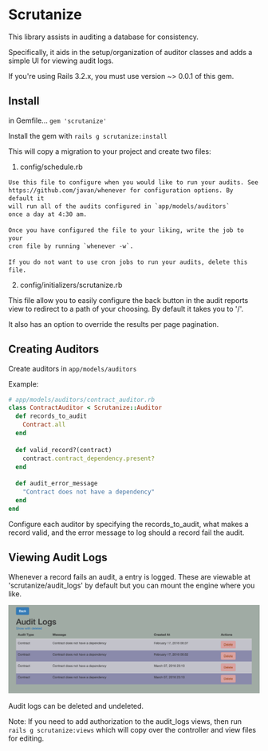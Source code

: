 Scrutanize
==========

This library assists in auditing a database for consistency.

Specifically, it aids in the setup/organization of auditor classes and adds a
simple UI for viewing audit logs.

If you're using Rails 3.2.x, you must use version ~> 0.0.1 of this gem.

Install
-------
in Gemfile...
`gem 'scrutanize'`

Install the gem with
`rails g scrutanize:install`

This will copy a migration to your project and create two files:

  1. config/schedule.rb

    Use this file to configure when you would like to run your audits. See
    https://github.com/javan/whenever for configuration options. By default it
    will run all of the audits configured in `app/models/auditors`
    once a day at 4:30 am.

    Once you have configured the file to your liking, write the job to your
    cron file by running `whenever -w`.

    If you do not want to use cron jobs to run your audits, delete this file.

  2. config/initializers/scrutanize.rb

  This file allow you to easily configure the back button in the audit
  reports view to redirect to a path of your choosing. By default it takes
  you to '/'.

  It also has an option to override the results per page pagination.

Creating Auditors
-----------------
Create auditors in `app/models/auditors`

Example:

```ruby
# app/models/auditors/contract_auditor.rb
class ContractAuditor < Scrutanize::Auditor
  def records_to_audit
    Contract.all
  end

  def valid_record?(contract)
    contract.contract_dependency.present?
  end

  def audit_error_message
    "Contract does not have a dependency"
  end
end
```

Configure each auditor by specifying the records_to_audit, what makes a record
valid, and the error message to log should a record fail the audit.

Viewing Audit Logs
------------------

Whenever a record fails an audit, a entry is logged. These are viewable at
'scrutanize/audit_logs' by default but you can mount the engine where you
like.

![alt text](https://github.com/wzcolon/scrutanize/raw/master/screenshot.png "Audit Log Example")

Audit logs can be deleted and undeleted.

Note: If you need to add authorization to the audit_logs views, then run
`rails g scrutanize:views` which will copy over the controller and view files
for editing.

